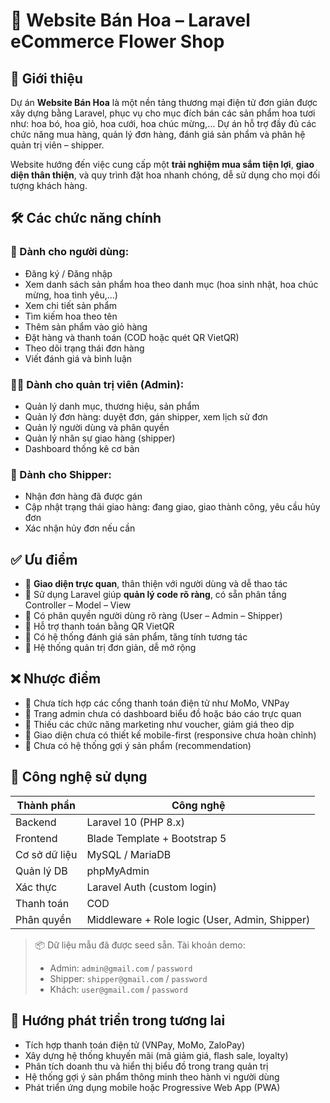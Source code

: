 
# 🌸 Website Bán Hoa – Laravel eCommerce Flower Shop

## 📌 Giới thiệu
Dự án **Website Bán Hoa** là một nền tảng thương mại điện tử đơn giản được xây dựng bằng Laravel, phục vụ cho mục đích bán các sản phẩm hoa tươi như: hoa bó, hoa giỏ, hoa cưới, hoa chúc mừng,… Dự án hỗ trợ đầy đủ các chức năng mua hàng, quản lý đơn hàng, đánh giá sản phẩm và phân hệ quản trị viên – shipper.

Website hướng đến việc cung cấp một **trải nghiệm mua sắm tiện lợi**, **giao diện thân thiện**, và quy trình đặt hoa nhanh chóng, dễ sử dụng cho mọi đối tượng khách hàng.

## 🛠️ Các chức năng chính

### 💐 Dành cho người dùng:
- Đăng ký / Đăng nhập
- Xem danh sách sản phẩm hoa theo danh mục (hoa sinh nhật, hoa chúc mừng, hoa tình yêu,...)
- Xem chi tiết sản phẩm
- Tìm kiếm hoa theo tên
- Thêm sản phẩm vào giỏ hàng
- Đặt hàng và thanh toán (COD hoặc quét QR VietQR)
- Theo dõi trạng thái đơn hàng
- Viết đánh giá và bình luận

### 👨‍💼 Dành cho quản trị viên (Admin):
- Quản lý danh mục, thương hiệu, sản phẩm
- Quản lý đơn hàng: duyệt đơn, gán shipper, xem lịch sử đơn
- Quản lý người dùng và phân quyền
- Quản lý nhân sự giao hàng (shipper)
- Dashboard thống kê cơ bản

### 🚚 Dành cho Shipper:
- Nhận đơn hàng đã được gán
- Cập nhật trạng thái giao hàng: đang giao, giao thành công, yêu cầu hủy đơn
- Xác nhận hủy đơn nếu cần

## ✅ Ưu điểm
- 🔹 **Giao diện trực quan**, thân thiện với người dùng và dễ thao tác
- 🔹 Sử dụng Laravel giúp **quản lý code rõ ràng**, có sẵn phân tầng Controller – Model – View
- 🔹 Có phân quyền người dùng rõ ràng (User – Admin – Shipper)
- 🔹 Hỗ trợ thanh toán bằng QR VietQR
- 🔹 Có hệ thống đánh giá sản phẩm, tăng tính tương tác
- 🔹 Hệ thống quản trị đơn giản, dễ mở rộng

## ❌ Nhược điểm
- 🔸 Chưa tích hợp các cổng thanh toán điện tử như MoMo, VNPay
- 🔸 Trang admin chưa có dashboard biểu đồ hoặc báo cáo trực quan
- 🔸 Thiếu các chức năng marketing như voucher, giảm giá theo dịp
- 🔸 Giao diện chưa có thiết kế mobile-first (responsive chưa hoàn chỉnh)
- 🔸 Chưa có hệ thống gợi ý sản phẩm (recommendation)

## 🧰 Công nghệ sử dụng
| Thành phần | Công nghệ |
|-----------|-----------|
| Backend | Laravel 10 (PHP 8.x) |
| Frontend | Blade Template + Bootstrap 5 |
| Cơ sở dữ liệu | MySQL / MariaDB |
| Quản lý DB | phpMyAdmin |
| Xác thực | Laravel Auth (custom login) |
| Thanh toán | COD |
| Phân quyền | Middleware + Role logic (User, Admin, Shipper) |


> 📦 Dữ liệu mẫu đã được seed sẵn. Tài khoản demo:
> - Admin: `admin@gmail.com` / `password`
> - Shipper: `shipper@gmail.com` / `password`
> - Khách: `user@gmail.com` / `password`

## 🔮 Hướng phát triển trong tương lai
- Tích hợp thanh toán điện tử (VNPay, MoMo, ZaloPay)
- Xây dựng hệ thống khuyến mãi (mã giảm giá, flash sale, loyalty)
- Phân tích doanh thu và hiển thị biểu đồ trong trang quản trị
- Hệ thống gợi ý sản phẩm thông minh theo hành vi người dùng
- Phát triển ứng dụng mobile hoặc Progressive Web App (PWA)


